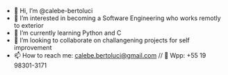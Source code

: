 - 👋 Hi, I’m @calebe-bertoluci
- 👀 I’m interested in becoming a Software Engineering who works remotly to exterior 
- 🌱 I’m currently learning Python and C
- 💞️ I’m looking to collaborate on challangening projects for self improvement
- 📫 How to reach me: calebe.bertoluci@gmail.com // 📱 Wpp: +55 19 98301-3171

<!---
calebe-bertoluci/calebe-bertoluci is a ✨ special ✨ repository because its `README.md` (this file) appears on your GitHub profile.
You can click the Preview link to take a look at your changes.
--->
